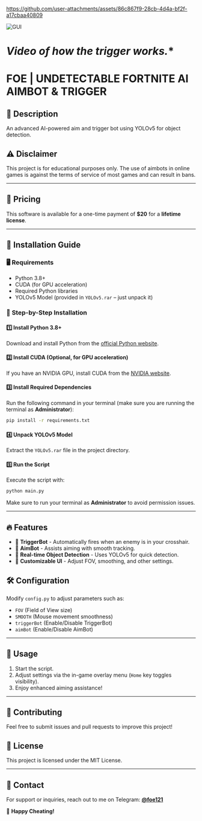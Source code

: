 

https://github.com/user-attachments/assets/86c867f9-28cb-4d4a-bf2f-a17cbaa40809


![GUI](https://github.com/user-attachments/assets/4c4777d2-47c6-4ab4-b924-552cad63c6ca)

# *Video of how the trigger works.**

# **FOE | UNDETECTABLE FORTNITE AI AIMBOT & TRIGGER**

## 📌 **Description**
An advanced AI-powered aim and trigger bot using YOLOv5 for object detection.

## ⚠️ **Disclaimer**
This project is for educational purposes only. The use of aimbots in online games is against the terms of service of most games and can result in bans.

---

## 💸 **Pricing**
This software is available for a one-time payment of **$20** for a **lifetime license**.

---

## 📂 **Installation Guide**

### 🖥️ **Requirements**
- Python 3.8+
- CUDA (for GPU acceleration)
- Required Python libraries
- YOLOv5 Model (provided in `YOLOv5.rar` – just unpack it)

### 🔧 **Step-by-Step Installation**

#### 1️⃣ **Install Python 3.8+**
Download and install Python from the [official Python website](https://www.python.org/downloads/).

#### 2️⃣ **Install CUDA (Optional, for GPU acceleration)**
If you have an NVIDIA GPU, install CUDA from the [NVIDIA website](https://developer.nvidia.com/cuda-downloads).

#### 3️⃣ **Install Required Dependencies**
Run the following command in your terminal (make sure you are running the terminal as **Administrator**):
```sh
pip install -r requirements.txt
```

#### 4️⃣ **Unpack YOLOv5 Model**
Extract the `YOLOv5.rar` file in the project directory.

#### 5️⃣ **Run the Script**
Execute the script with:
```sh
python main.py
```

Make sure to run your terminal as **Administrator** to avoid permission issues.

---

## 🔥 **Features**
- 🎯 **TriggerBot** - Automatically fires when an enemy is in your crosshair.
- 🏹 **AimBot** - Assists aiming with smooth tracking.
- 📸 **Real-time Object Detection** - Uses YOLOv5 for quick detection.
- 🎨 **Customizable UI** - Adjust FOV, smoothing, and other settings.

## 🛠️ **Configuration**
Modify `config.py` to adjust parameters such as:
- `FOV` (Field of View size)
- `SMOOTH` (Mouse movement smoothness)
- `triggerBot` (Enable/Disable TriggerBot)
- `aimBot` (Enable/Disable AimBot)

---

## 🎯 **Usage**
1. Start the script.
2. Adjust settings via the in-game overlay menu (`Home` key toggles visibility).
3. Enjoy enhanced aiming assistance!

---

## 🤝 **Contributing**
Feel free to submit issues and pull requests to improve this project!

## 📜 **License**
This project is licensed under the MIT License.

---

## 📱 **Contact**
For support or inquiries, reach out to me on Telegram: **[@foe121](https://t.me/foe121)**

🚀 **Happy Cheating!**
